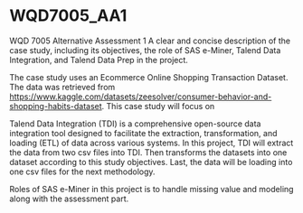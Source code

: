 # WQD7005_AA1
WQD 7005 Alternative Assessment 1
A clear and concise description of the case study, including its objectives, the role of SAS e-Miner, Talend Data Integration, and Talend Data Prep in the project.

The case study uses an Ecommerce Online Shopping Transaction Dataset. The data was retrieved from https://www.kaggle.com/datasets/zeesolver/consumer-behavior-and-shopping-habits-dataset. This case study will focus on

Talend Data Integration (TDI) is a comprehensive open-source data integration tool designed to facilitate the extraction, transformation, and loading (ETL) of data across various systems. In this project, TDI will extract the data from two csv files into TDI. Then transforms the datasets into one dataset according to this study objectives. Last, the data will be loading into one csv files for the next methodology.

Roles of SAS e-Miner in this project is to handle missing value and modeling along with the assessment part.

